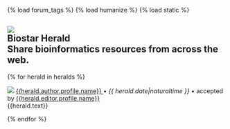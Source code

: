 {% load forum_tags %}
{% load humanize %}
{% load static %}

<div class="ui basic segment">

<h2 class="ui header">
<img src="{% static 'images/news-herald.png' %}">
<div class="content">
Biostar Herald
<div class="sub header">Share bioinformatics resources from across the web.</div>
</div>
</h2>

</div>

{% for herald in heralds %}
 
<div class="ui container">

<img class="ui avatar image" src="{% gravatar user=herald.author size=50 %}"/>
<a href="{{ herald.author.profile.get_absolute_url }}">
{{herald.author.profile.name}}
</a>&bull; 
<em>{{ herald.date|naturaltime }}</em> &bull;
accepted by <a href="{{ herald.editor.profile.get_absolute_url }}">
 {{herald.editor.profile.name}}
</a>

<div class='ui basic segment'>{{herald.text}}</div>
</div>

{% endfor %}